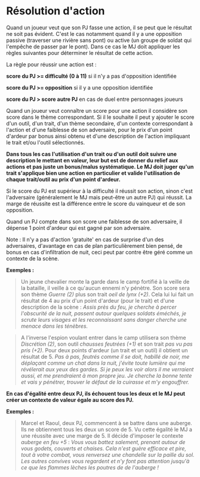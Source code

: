 # Résolution d'action

Quand un joueur veut que son PJ fasse une action, il se peut que le résultat ne soit pas évident. C'est le cas notamment quand il y a une opposition passive (traverser une rivière sans pont) ou active (un groupe de soldat qui l'empêche de passer par le pont). Dans ce cas le MJ doit appliquer les règles suivantes pour déterminer le résultat de cette action.

La règle pour réussir une action est :

**score du PJ >= difficulté (0 à 11)** si il n'y a pas d'opposition identifiée

**score du PJ >= opposition** si il y a une opposition identifiée

**score du PJ > score autre PJ** en cas de duel entre personnages joueurs

Quand un joueur veut connaître un score pour une action il considère son score dans le thème correspondant. Si il le souhaite il peut y ajouter le score d'un outil, d'un trait, d'un thème secondaire, d'un contexte correspondant à l'action et d'une faiblesse de son adversaire, pour le prix d'un point d'ardeur par bonus ainsi obtenu et d'une description de l'action impliquant le trait et/ou l'outil sélectionnés.

**Dans tous les cas l'utilisation d'un trait ou d'un outil doit suivre une description le mettant en valeur, leur but est de donner du relief aux actions et pas juste un bonus/malus systématique. Le MJ doit juger qu'un trait s'applique bien une action en particulier et valide l'utilisation de chaque trait/outil au prix d'un point d'ardeur.**

Si le score du PJ est supérieur à la difficulté il réussit son action, sinon c'est l'adversaire (généralement le MJ mais peut-être un autre PJ) qui réussit. La marge de réussite est la différence entre le score du vainqueur et de son opposition.

Quand un PJ compte dans son score une faiblesse de son adversaire, il dépense 1 point d'ardeur qui est gagné par son adversaire.

Note : Il n'y a pas d'action 'gratuite' en cas de surprise d'un des adversaires, d'avantage en cas de plan particulièrement bien pensé, de bonus en cas d'infiltration de nuit, ceci peut par contre être géré comme un contexte de la scène.

**Exemples :**

> Un jeune chevalier monte la garde dans le camp fortifié à la veille de la bataille, il veille à ce qu'aucun ennemi n'y pénètre. Son score sera son thème _Guerre (2)_ plus son trait _oeil de lynx (+2)_. Cela lui lui fait un résultat de 4 au prix d'un point d'ardeur (pour le trait) et d'une description de la scène :
> _Assis près du feu, je cherche à percer l'obscurité de la nuit, passent autour quelques soldats éméchés, je scrute leurs visages et les reconnaissant sans danger cherche une menace dans les ténèbres._

> A l'inverse l'espion voulant entrer dans le camp utilisera son thème _Discrétion (2)_, son outil _chausses feutrées (+1)_ et son trait _pas vu pas pris (+2)_. Pour deux points d'ardeur (un trait et un outil) il obtient un résultat de 5. 
> _Pas à pas, feutrés comme il se doit, habillé de noir, me déplaçant comme un chat dans la nuit, j'évite toute lumière qui me révélerait aux yeux des gardes. Si je peux les voir alors il me verraient aussi, et me prendraient à mon propre jeu. Je cherche la bonne tente et vais y pénétrer, trouver le défaut de la cuirasse et m'y engouffrer._


**En cas d'égalité entre deux PJ, ils échouent tous les deux et le MJ peut créer un contexte de valeur égale au score des PJ.**

**Exemples :**

> Marcel et Raoul, deux PJ, commencent à se battre dans une auberge. Ils ne obtiennent tous les deux un score de 5. Vu cette égalité le MJ a une réussite avec une marge de 5. Il décide d'imposer le contexte _auberge en feu +5_ :
> _Vous vous battez salement, prenant autour de vous godets, couverts et chaises. Cela n'est guère efficace et pire, tout à votre combat, vous renversez une chandelle sur la paille du sol. Les autres convives vous regardent et n'y font pas attention jusqu'à ce que les flammes lèches les poutres de de l'auberge !_

